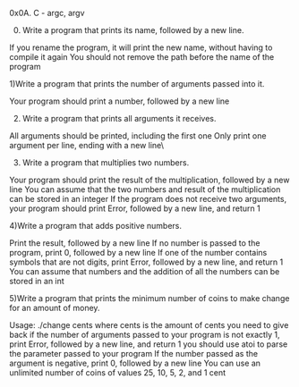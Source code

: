 0x0A. C - argc, argv

0) Write a program that prints its name, followed by a new line.

If you rename the program, it will print the new name, without having to compile it again
You should not remove the path before the name of the program

1)Write a program that prints the number of arguments passed into it.

Your program should print a number, followed by a new line

2) Write a program that prints all arguments it receives.

All arguments should be printed, including the first one
Only print one argument per line, ending with a new line\

3) Write a program that multiplies two numbers.

Your program should print the result of the multiplication, followed by a new line
You can assume that the two numbers and result of the multiplication can be stored in an integer
If the program does not receive two arguments, your program should print Error, followed by a new line, and return 1


4)Write a program that adds positive numbers.

Print the result, followed by a new line
If no number is passed to the program, print 0, followed by a new line
If one of the number contains symbols that are not digits, print Error, followed by a new line, and return 1
You can assume that numbers and the addition of all the numbers can be stored in an int

5)Write a program that prints the minimum number of coins to make change for an amount of money.

Usage: ./change cents
where cents is the amount of cents you need to give back
if the number of arguments passed to your program is not exactly 1, print Error, followed by a new line, and return 1
you should use atoi to parse the parameter passed to your program
If the number passed as the argument is negative, print 0, followed by a new line
You can use an unlimited number of coins of values 25, 10, 5, 2, and 1 cent
